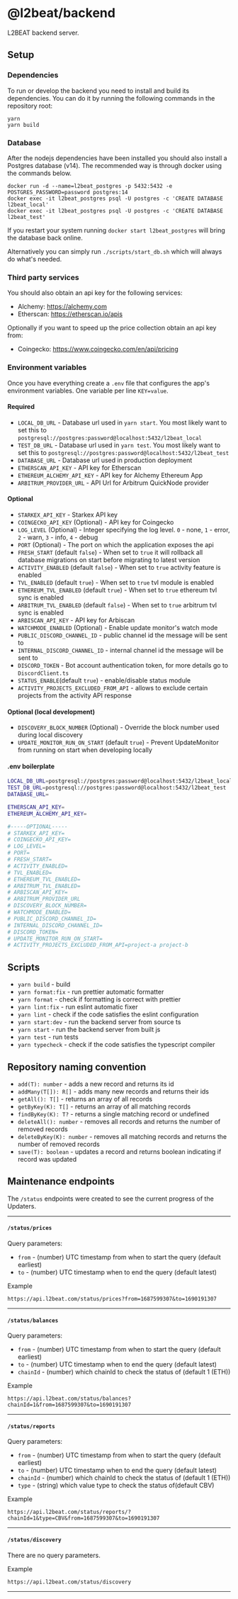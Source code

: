 # @l2beat/backend

L2BEAT backend server.

## Setup

### Dependencies

To run or develop the backend you need to install and build its dependencies. You can do it by running the following commands in the repository root:

```
yarn
yarn build
```

### Database

After the nodejs dependencies have been installed you should also install a Postgres database (v14). The recommended way is through docker using the commands below.

```
docker run -d --name=l2beat_postgres -p 5432:5432 -e POSTGRES_PASSWORD=password postgres:14
docker exec -it l2beat_postgres psql -U postgres -c 'CREATE DATABASE l2beat_local'
docker exec -it l2beat_postgres psql -U postgres -c 'CREATE DATABASE l2beat_test'
```

If you restart your system running `docker start l2beat_postgres` will bring the database back online.

Alternatively you can simply run `./scripts/start_db.sh` which will always do what's needed.

### Third party services

You should also obtain an api key for the following services:

- Alchemy: <https://alchemy.com>
- Etherscan: <https://etherscan.io/apis>

Optionally if you want to speed up the price collection obtain an api key from:

- Coingecko: <https://www.coingecko.com/en/api/pricing>

### Environment variables

Once you have everything create a `.env` file that configures the app's
environment variables. One variable per line `KEY=value`.

#### Required

- `LOCAL_DB_URL` - Database url used in `yarn start`. You most likely want to set this to `postgresql://postgres:password@localhost:5432/l2beat_local`
- `TEST_DB_URL` - Database url used in `yarn test`. You most likely want to set this to `postgresql://postgres:password@localhost:5432/l2beat_test`
- `DATABASE_URL` - Database url used in production deployment
- `ETHERSCAN_API_KEY` - API key for Etherscan
- `ETHEREUM_ALCHEMY_API_KEY` - API key for Alchemy Ethereum App
- `ARBITRUM_PROVIDER_URL` - API Url for Arbitrum QuickNode provider

#### Optional

- `STARKEX_API_KEY` - Starkex API key
- `COINGECKO_API_KEY` (Optional) - API key for Coingecko
- `LOG_LEVEL` (Optional) - Integer specifying the log level. `0` - none, `1` - error, `2` - warn, `3` - info, `4` - debug
- `PORT` (Optional) - The port on which the application exposes the api
- `FRESH_START` (default `false`) - When set to `true` it will rollback all database migrations on start before migrating to latest version
- `ACTIVITY_ENABLED` (default `false`) - When set to `true` activity feature is enabled
- `TVL_ENABLED` (default `true`) - When set to `true` tvl module is enabled
- `ETHEREUM_TVL_ENABLED` (default `true`) - When set to `true` ethereum tvl sync is enabled
- `ARBITRUM_TVL_ENABLED` (default `false`) - When set to `true` arbitrum tvl sync is enabled
- `ARBISCAN_API_KEY` - API key for Arbiscan
- `WATCHMODE_ENABLED` (Optional) - Enable update monitor's watch mode
- `PUBLIC_DISCORD_CHANNEL_ID` - public channel id the message will be sent to
- `INTERNAL_DISCORD_CHANNEL_ID` - internal channel id the message will be sent to
- `DISCORD_TOKEN` - Bot account authentication token, for more details go to `DiscordClient.ts`
- `STATUS_ENABLE`(default `true`) - enable/disable status module
- `ACTIVITY_PROJECTS_EXCLUDED_FROM_API` - allows to exclude certain projects from the activity API response

#### Optional (local development)

- `DISCOVERY_BLOCK_NUMBER` (Optional) - Override the block number used during local discovery
- `UPDATE_MONITOR_RUN_ON_START` (default `true`) - Prevent UpdateMonitor from running on start when developing locally

#### .env boilerplate

```bash
LOCAL_DB_URL=postgresql://postgres:password@localhost:5432/l2beat_local
TEST_DB_URL=postgresql://postgres:password@localhost:5432/l2beat_test
DATABASE_URL=

ETHERSCAN_API_KEY=
ETHEREUM_ALCHEMY_API_KEY=

#-----OPTIONAL-----
# STARKEX_API_KEY=
# COINGECKO_API_KEY=
# LOG_LEVEL=
# PORT=
# FRESH_START=
# ACTIVITY_ENABLED=
# TVL_ENABLED=
# ETHEREUM_TVL_ENABLED=
# ARBITRUM_TVL_ENABLED=
# ARBISCAN_API_KEY=
# ARBITRUM_PROVIDER_URL
# DISCOVERY_BLOCK_NUMBER=
# WATCHMODE_ENABLED=
# PUBLIC_DISCORD_CHANNEL_ID=
# INTERNAL_DISCORD_CHANNEL_ID=
# DISCORD_TOKEN=
# UPDATE_MONITOR_RUN_ON_START=
# ACTIVITY_PROJECTS_EXCLUDED_FROM_API=project-a project-b
```

## Scripts

- `yarn build` - build
- `yarn format:fix` - run prettier automatic formatter
- `yarn format` - check if formatting is correct with prettier
- `yarn lint:fix` - run eslint automatic fixer
- `yarn lint` - check if the code satisfies the eslint configuration
- `yarn start:dev` - run the backend server from source ts
- `yarn start` - run the backend server from built js
- `yarn test` - run tests
- `yarn typecheck` - check if the code satisfies the typescript compiler

## Repository naming convention

- `add(T): number` - adds a new record and returns its id
- `addMany(T[]): R[]` - adds many new records and returns their ids
- `getAll(): T[]` - returns an array of all records
- `getByKey(K): T[]` - returns an array of all matching records
- `findByKey(K): T?` - returns a single matching record or undefined
- `deleteAll(): number` - removes all records and returns the number of removed records
- `deleteByKey(K): number` - removes all matching records and returns the number of removed records
- `save(T): boolean` - updates a record and returns boolean indicating if record was updated

## Maintenance endpoints

The `/status` endpoints were created to see the current progress of the Updaters.

---

#### `/status/prices`

Query parameters:

- `from` - (number) UTC timestamp from when to start the query (default earliest)
- `to` - (number) UTC timestamp when to end the query (default latest)

Example

```
https://api.l2beat.com/status/prices?from=1687599307&to=1690191307
```

---

#### `/status/balances`

Query parameters:

- `from` - (number) UTC timestamp from when to start the query (default earliest)
- `to` - (number) UTC timestamp when to end the query (default latest)
- `chainId` - (number) which chainId to check the status of (default 1 (ETH))

Example

```
https://api.l2beat.com/status/balances?chainId=1&from=1687599307&to=1690191307
```

---

#### `/status/reports`

Query parameters:

- `from` - (number) UTC timestamp from when to start the query (default earliest)
- `to` - (number) UTC timestamp when to end the query (default latest)
- `chainId` - (number) which chainId to check the status of (default 1 (ETH))
- `type` - (string) which value type to check the status of(default CBV)

Example

```
https://api.l2beat.com/status/reports/?chainId=1&type=CBV&from=1687599307&to=1690191307
```

---

#### `/status/discovery`

There are no query parameters.

Example

```
https://api.l2beat.com/status/discovery
```

---
